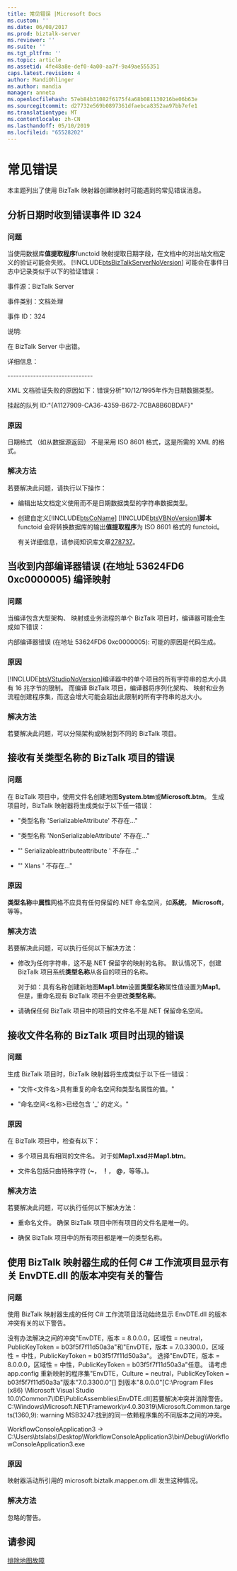```yaml
---
title: 常见错误 |Microsoft Docs
ms.custom: ''
ms.date: 06/08/2017
ms.prod: biztalk-server
ms.reviewer: ''
ms.suite: ''
ms.tgt_pltfrm: ''
ms.topic: article
ms.assetid: 4fe48a8e-def0-4a00-aa7f-9a49ae555351
caps.latest.revision: 4
author: MandiOhlinger
ms.author: mandia
manager: anneta
ms.openlocfilehash: 57eb84b31082f6175f4a68b081130216be06b63e
ms.sourcegitcommit: d27732e569b0897361dfaebca8352aa97bb7efe1
ms.translationtype: MT
ms.contentlocale: zh-CN
ms.lasthandoff: 05/10/2019
ms.locfileid: "65528202"
---
```

# <a name="common-errors"></a>常见错误
本主题列出了使用 BizTalk 映射器创建映射时可能遇到的常见错误消息。  
  
## <a name="you-receive-error-event-id-324-when-parsing-dates"></a>分析日期时收到错误事件 ID 324  
  
### <a name="problem"></a>问题  
 当使用数据库**值提取程序**functoid 映射提取日期字段，在文档中的对出站文档定义的验证可能会失败。 [!INCLUDE[btsBizTalkServerNoVersion](../includes/btsbiztalkservernoversion-md.md)] 可能会在事件日志中记录类似于以下的验证错误：  
  
 事件源：BizTalk Server  
  
 事件类别：文档处理  
  
 事件 ID：324  
  
 说明:  
  
 在 BizTalk Server 中出错。  
  
 详细信息：  
  
 -----------------------------\-  
  
 XML 文档验证失败的原因如下：错误分析"10/12/1995年作为日期数据类型。  
  
 挂起的队列 ID:"{A1127909-CA36-4359-B672-7CBA8B60BDAF}"  
  
### <a name="cause"></a>原因  
 日期格式 （如从数据源返回） 不是采用 ISO 8601 格式，这是所需的 XML 的格式。  
  
### <a name="resolution"></a>解决方法  
 若要解决此问题，请执行以下操作：  
  
- 编辑出站文档定义使用而不是日期数据类型的字符串数据类型。  
  
- 创建自定义[!INCLUDE[btsCoName](../includes/btsconame-md.md)] [!INCLUDE[btsVBNoVersion](../includes/btsvbnoversion-md.md)]**脚本**functoid 会将转换数据库的输出**值提取程序**为 ISO 8601 格式的 functoid。  
  
  有关详细信息，请参阅知识库文章[278737](http://support.microsoft.com/kb/278737/en-us)。  
  
## <a name="you-receive-internal-compiler-error-0xc0000005-at-address-53624fd6-when-compiling-the-maps"></a>当收到内部编译器错误 (在地址 53624FD6 0xc0000005) 编译映射  
  
### <a name="problem"></a>问题  
 当编译包含大型架构、 映射或业务流程的单个 BizTalk 项目时，编译器可能会生成如下错误：  
  
 内部编译器错误 (在地址 53624FD6 0xc0000005): 可能的原因是代码生成。  
  
### <a name="cause"></a>原因  
 [!INCLUDE[btsVStudioNoVersion](../includes/btsvstudionoversion-md.md)]编译器中的单个项目的所有字符串的总大小具有 16 兆字节的限制。 而编译 BizTalk 项目，编译器将序列化架构、 映射和业务流程创建程序集，而这会增大可能会超出此限制的所有字符串的总大小。  
  
### <a name="resolution"></a>解决方法  
 若要解决此问题，可以分隔架构或映射到不同的 BizTalk 项目。  
  
## <a name="you-receive-errors-about-the-type-name-of-a-biztalk-artifact"></a>接收有关类型名称的 BizTalk 项目的错误  
  
### <a name="problem"></a>问题  
 在 BizTalk 项目中，使用文件名创建地图**System.btm**或**Microsoft.btm**。 生成项目时，BizTalk 映射器将生成类似于以下任一错误：  
  
-   "类型名称 'SerializableAttribute' 不存在..."  
  
-   "类型名称 'NonSerializableAttribute' 不存在..."  
  
-   "' Serializableattributeattribute ' 不存在..."  
  
-   "' Xlans ' 不存在..."  
  
### <a name="cause"></a>原因  
 **类型名称**中**属性**网格不应具有任何保留的.NET 命名空间，如**系统**， **Microsoft**，等等。  
  
### <a name="resolution"></a>解决方法  
 若要解决此问题，可以执行任何以下解决方法：  
  
-   修改为任何字符串，这不是.NET 保留字的映射的名称。 默认情况下，创建 BizTalk 项目系统**类型名称**从各自的项目的名称。  
  
     对于如：具有名称创建新地图**Map1.btm**设置**类型名称**属性值设置为**Map1**。 但是，重命名现有 BizTalk 项目不会更改**类型名称**。  
  
-   请确保任何 BizTalk 项目中的项目的文件名不是.NET 保留命名空间。  
  
## <a name="you-receive-errors-about-the-file-name-of-a-biztalk-artifact"></a>接收文件名称的 BizTalk 项目时出现的错误  
  
### <a name="problem"></a>问题  
 生成 BizTalk 项目时，BizTalk 映射器将生成类似于以下任一错误：  
  
-   "文件\<文件名\>具有重复的命名空间和类型名属性的值。"  
  
-   "命名空间\<名称\>已经包含 '_' 的定义。"  
  
### <a name="cause"></a>原因  
 在 BizTalk 项目中，检查有以下：  
  
-   多个项目具有相同的文件名。 对于如**Map1.xsd**并**Map1.btm**。  
  
-   文件名包括只由特殊字符 (**~**， **！**， **@**，等等。)。  
  
### <a name="resolution"></a>解决方法  
 若要解决此问题，可以执行任何以下解决方法：  
  
-   重命名文件。 确保 BizTalk 项目中所有项目的文件名是唯一的。  
  
-   确保 BizTalk 项目中的所有项目都是唯一的类型名称。  
  
## <a name="building-any-c-workflow-project-with-biztalk-mapper-shows-a-warning-regarding-version-conflict-for-envdtedll"></a>使用 BizTalk 映射器生成的任何 C# 工作流项目显示有关 EnvDTE.dll 的版本冲突有关的警告  
  
### <a name="problem"></a>问题  
 使用 BizTalk 映射器生成的任何 C# 工作流项目活动始终显示 EnvDTE.dll 的版本冲突有关的以下警告。  
  
 没有办法解决之间的冲突"EnvDTE，版本 = 8.0.0.0，区域性 = neutral，PublicKeyToken = b03f5f7f11d50a3a"和"EnvDTE，版本 = 7.0.3300.0，区域性 = 中性，PublicKeyToken = b03f5f7f11d50a3a"。 选择"EnvDTE，版本 = 8.0.0.0，区域性 = 中性，PublicKeyToken = b03f5f7f11d50a3a"任意。  请考虑 app.config 重新映射的程序集"EnvDTE，Culture = neutral，PublicKeyToken = b03f5f7f11d50a3a"版本"7.0.3300.0"[] 到版本"8.0.0.0"[C:\Program Files (x86) \Microsoft Visual Studio 10.0\Common7\IDE\PublicAssemblies\EnvDTE.dll]若要解决冲突并消除警告。 C:\Windows\Microsoft.NET\Framework\v4.0.30319\Microsoft.Common.targets(1360,9): warning MSB3247:找到的同一依赖程序集的不同版本之间的冲突。  
  
 WorkflowConsoleApplication3 -> C:\Users\btslabs\Desktop\WorkflowConsoleApplication3\bin\Debug\WorkflowConsoleApplication3.exe  
  
### <a name="cause"></a>原因  
 映射器活动所引用的 microsoft.biztalk.mapper.om.dll 发生这种情况。  
  
### <a name="resolution"></a>解决方法  
 忽略的警告。  
  
## <a name="see-also"></a>请参阅  
 [排除地图故障](../core/troubleshooting-maps.md)